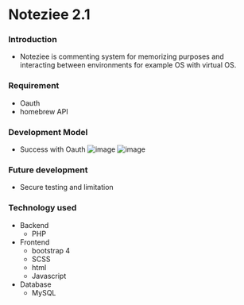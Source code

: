 # Noteziee 2.1

### Introduction
- Noteziee is commenting system for memorizing purposes and interacting between environments for example OS with virtual OS.

### Requirement
- Oauth
- homebrew API
### Development Model
- Success with Oauth
   ![image](https://user-images.githubusercontent.com/97881547/230931058-bea488ab-ee13-4b3f-89ce-3ad1808c616b.png)
   ![image](https://user-images.githubusercontent.com/97881547/230931117-46ca51da-7f38-4524-953e-8b01836ccf81.png)
   
### Future development
- Secure testing and limitation

### Technology used
- Backend
    - PHP
- Frontend
    - bootstrap 4
    - SCSS
    - html
    - Javascript
- Database
    - MySQL
